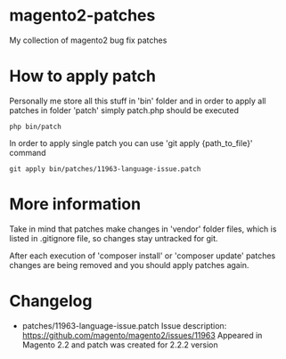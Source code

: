 # magento2-patches
My collection of magento2 bug fix patches

# How to apply patch
Personally me store all this stuff in 'bin' folder and in order to apply all patches in folder 'patch'
simply patch.php should be executed
```
php bin/patch
```

In order to apply single patch you can use 'git apply {path_to_file}' command
```
git apply bin/patches/11963-language-issue.patch
```

# More information
Take in mind that patches make changes in 'vendor' folder files, which is listed in .gitignore file, so changes stay
untracked for git.

After each execution of 'composer install' or 'composer update' patches changes are being removed and you should apply
patches again.

# Changelog
* patches/11963-language-issue.patch
Issue description: https://github.com/magento/magento2/issues/11963
Appeared in Magento 2.2 and patch was created for 2.2.2 version